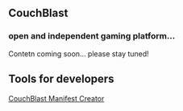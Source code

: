 ## CouchBlast

### open and independent gaming platform...

Contetn coming soon... please stay tuned!

## Tools for developers

[CouchBlast Manifest Creator](https://exystem.github.io/couchblast/manifestcreator.html)
